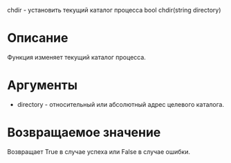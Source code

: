 chdir - установить текущий каталог процесса
    bool chdir(string directory)

Описание
========

Функция изменяет текущий каталог процесса.

Аргументы
=========

* directory - относительный или абсолютный адрес целевого каталога.

Возвращаемое значение
=====================

Возвращает True в случае успеха или False в случае ошибки.
